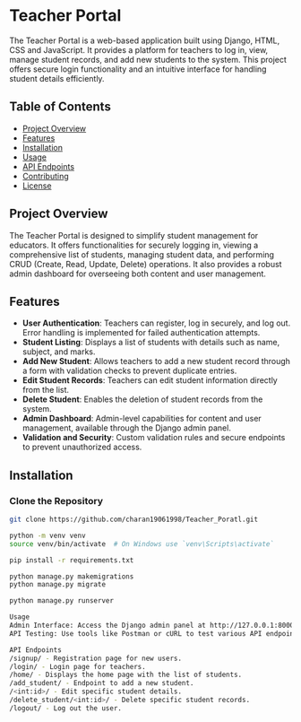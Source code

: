 # Teacher Portal

The Teacher Portal is a web-based application built using Django, HTML, CSS and JavaScript. It provides a platform for teachers to log in, view, manage student records, and add new students to the system. This project offers secure login functionality and an intuitive interface for handling student details efficiently.

## Table of Contents
- [Project Overview](#project-overview)
- [Features](#features)
- [Installation](#installation)
- [Usage](#usage)
- [API Endpoints](#api-endpoints)
- [Contributing](#contributing)
- [License](#license)


## Project Overview

The Teacher Portal is designed to simplify student management for educators. It offers functionalities for securely logging in, viewing a comprehensive list of students, managing student data, and performing CRUD (Create, Read, Update, Delete) operations. It also provides a robust admin dashboard for overseeing both content and user management.

## Features
- **User Authentication**: Teachers can register, log in securely, and log out. Error handling is implemented for failed authentication attempts.
- **Student Listing**: Displays a list of students with details such as name, subject, and marks.
- **Add New Student**: Allows teachers to add a new student record through a form with validation checks to prevent duplicate entries.
- **Edit Student Records**: Teachers can edit student information directly from the list.
- **Delete Student**: Enables the deletion of student records from the system.
- **Admin Dashboard**: Admin-level capabilities for content and user management, available through the Django admin panel.
- **Validation and Security**: Custom validation rules and secure endpoints to prevent unauthorized access.

## Installation

### Clone the Repository
```bash
git clone https://github.com/charan19061998/Teacher_Poratl.git

python -m venv venv
source venv/bin/activate  # On Windows use `venv\Scripts\activate`

pip install -r requirements.txt

python manage.py makemigrations
python manage.py migrate

python manage.py runserver

Usage
Admin Interface: Access the Django admin panel at http://127.0.0.1:8000/admin for managing users and content.
API Testing: Use tools like Postman or cURL to test various API endpoints.

API Endpoints
/signup/ - Registration page for new users.
/login/ - Login page for teachers.
/home/ - Displays the home page with the list of students.
/add_student/ - Endpoint to add a new student.
/<int:id>/ - Edit specific student details.
/delete_student/<int:id>/ - Delete specific student records.
/logout/ - Log out the user.
